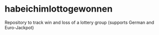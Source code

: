 # habeichimlottogewonnen
Repository to track win and loss of a lottery group (supports German and Euro-Jackpot)
